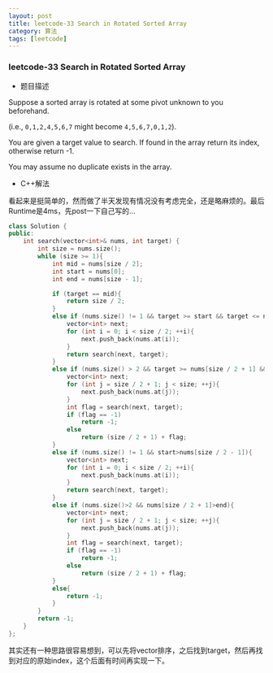 ```yaml
---
layout: post
title: leetcode-33 Search in Rotated Sorted Array
category: 算法
tags: [leetcode]
---
```


### leetcode-33 Search in Rotated Sorted Array ###

* 题目描述

Suppose a sorted array is rotated at some pivot unknown to you beforehand.

(i.e., `0,1,2,4,5,6,7` might become `4,5,6,7,0,1,2`).

You are given a target value to search. If found in the array return its index, otherwise return -1.

You may assume no duplicate exists in the array.

+ C++解法

看起来是挺简单的，然而做了半天发现有情况没有考虑完全，还是略麻烦的。最后Runtime是4ms，先post一下自己写的...

```cpp
class Solution {
public:
    int search(vector<int>& nums, int target) {
        int size = nums.size();
		while (size >= 1){
			int mid = nums[size / 2];
			int start = nums[0];
			int end = nums[size - 1];

			if (target == mid){
				return size / 2;
			}
			else if (nums.size() != 1 && target >= start && target <= nums[size / 2 - 1] && start <= nums[size / 2 - 1]){
				vector<int> next;
				for (int i = 0; i < size / 2; ++i){
					next.push_back(nums.at(i));
				}
				return search(next, target);
			}
			else if (nums.size() > 2 && target >= nums[size / 2 + 1] && target <= end && nums[size / 2 + 1]<=end){
				vector<int> next;
				for (int j = size / 2 + 1; j < size; ++j){
					next.push_back(nums.at(j));
				}
				int flag = search(next, target);
				if (flag == -1)
					return -1;
				else
					return (size / 2 + 1) + flag;
			}
			else if (nums.size() != 1 && start>nums[size / 2 - 1]){
				vector<int> next;
				for (int i = 0; i < size / 2; ++i){
					next.push_back(nums.at(i));
				}
				return search(next, target);
			}
			else if (nums.size()>2 && nums[size / 2 + 1]>end){
				vector<int> next;
				for (int j = size / 2 + 1; j < size; ++j){
					next.push_back(nums.at(j));
				}
				int flag = search(next, target);
				if (flag == -1)
					return -1;
				else
					return (size / 2 + 1) + flag;
			}
			else{
				return -1;
			}
		}
		return -1;
    }
};
```
其实还有一种思路很容易想到，可以先将vector排序，之后找到target，然后再找到对应的原始index，这个后面有时间再实现一下。
